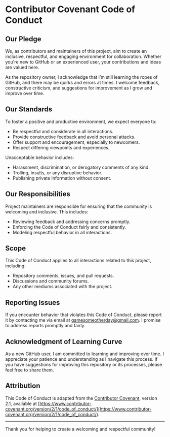 # Contributor Covenant Code of Conduct

## Our Pledge
We, as contributors and maintainers of this project, aim to create an inclusive, respectful, and engaging environment for collaboration. Whether you're new to GitHub or an experienced user, your contributions and ideas are valued here.

As the repository owner, I acknowledge that I’m still learning the ropes of GitHub, and there may be quirks and errors at times. I welcome feedback, constructive criticism, and suggestions for improvement as I grow and improve over time.

## Our Standards
To foster a positive and productive environment, we expect everyone to:
- Be respectful and considerate in all interactions.
- Provide constructive feedback and avoid personal attacks.
- Offer support and encouragement, especially to newcomers.
- Respect differing viewpoints and experiences.

Unacceptable behavior includes:
- Harassment, discrimination, or derogatory comments of any kind.
- Trolling, insults, or any disruptive behavior.
- Publishing private information without consent.

## Our Responsibilities
Project maintainers are responsible for ensuring that the community is welcoming and inclusive. This includes:
- Reviewing feedback and addressing concerns promptly.
- Enforcing the Code of Conduct fairly and consistently.
- Modeling respectful behavior in all interactions.

## Scope
This Code of Conduct applies to all interactions related to this project, including:
- Repository comments, issues, and pull requests.
- Discussions and community forums.
- Any other mediums associated with the project.

## Reporting Issues
If you encounter behavior that violates this Code of Conduct, please report it by contacting me via email at [gamesomeotherday@gmail.com](mailto:gamesomeotherday@gmail.com). I promise to address reports promptly and fairly.

## Acknowledgment of Learning Curve
As a new GitHub user, I am committed to learning and improving over time. I appreciate your patience and understanding as I navigate this process. If you have suggestions for improving this repository or its processes, please feel free to share them.

## Attribution
This Code of Conduct is adapted from the [Contributor Covenant](https://www.contributor-covenant.org/), version 2.1, available at [https://www.contributor-covenant.org/version/2/1/code_of_conduct/](https://www.contributor-covenant.org/version/2/1/code_of_conduct/).

---

Thank you for helping to create a welcoming and respectful community!
